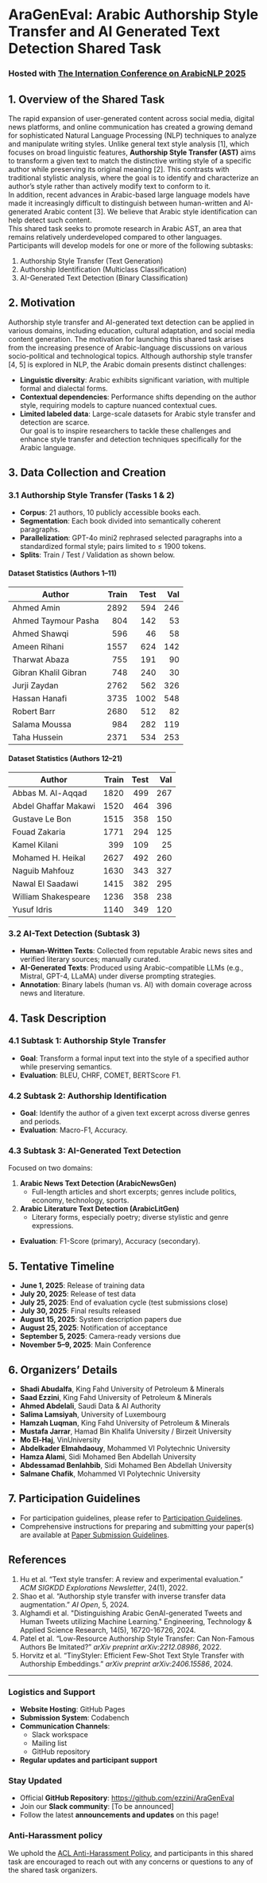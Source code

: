 # **AraGenEval**: Arabic Authorship Style Transfer and AI Generated Text Detection Shared Task 

### Hosted with [The Internation Conference on ArabicNLP 2025](https://arabicnlp2025.sigarab.org/)

## 1. Overview of the Shared Task
The rapid expansion of user-generated content across social media, digital news platforms, and online communication has created a growing demand for sophisticated Natural Language Processing (NLP) techniques to analyze and manipulate writing styles. Unlike general text style analysis [1], which focuses on broad linguistic features, **Authorship Style Transfer (AST)** aims to transform a given text to match the distinctive writing style of a specific author while preserving its original meaning [2]. This contrasts with traditional stylistic analysis, where the goal is to identify and characterize an author’s style rather than actively modify text to conform to it.  
In addition, recent advances in Arabic-based large language models have made it increasingly difficult to distinguish between human-written and AI-generated Arabic content [3]. We believe that Arabic style identification can help detect such content.  
This shared task seeks to promote research in Arabic AST, an area that remains relatively underdeveloped compared to other languages. Participants will develop models for one or more of the following subtasks:

1. Authorship Style Transfer (Text Generation) <br>
2. Authorship Identification (Multiclass Classification) <br>
3. AI-Generated Text Detection (Binary Classification) 

## 2. Motivation
Authorship style transfer and AI-generated text detection can be applied in various domains, including education, cultural adaptation, and social media content generation. The motivation for launching this shared task arises from the increasing presence of Arabic-language discussions on various socio-political and technological topics. Although authorship style transfer [4, 5] is explored in NLP, the Arabic domain presents distinct challenges:
- **Linguistic diversity**: Arabic exhibits significant variation, with multiple formal and dialectal forms.  
- **Contextual dependencies**: Performance shifts depending on the author style, requiring models to capture nuanced contextual cues.  
- **Limited labeled data**: Large-scale datasets for Arabic style transfer and detection are scarce.  
Our goal is to inspire researchers to tackle these challenges and enhance style transfer and detection techniques specifically for the Arabic language.

## 3. Data Collection and Creation

### 3.1 Authorship Style Transfer (Tasks 1 & 2)
- **Corpus**: 21 authors, 10 publicly accessible books each.  
- **Segmentation**: Each book divided into semantically coherent paragraphs.  
- **Parallelization**: GPT-4o mini2 rephrased selected paragraphs into a standardized formal style; pairs limited to ≤ 1900 tokens.  
- **Splits**: Train / Test / Validation as shown below.

#### Dataset Statistics (Authors 1–11)

| Author                  | Train | Test | Val |
|-------------------------|------:|-----:|----:|
| Ahmed Amin              | 2892  | 594  | 246 |
| Ahmed Taymour Pasha     |  804  | 142  |  53 |
| Ahmed Shawqi            |  596  |  46  |  58 |
| Ameen Rihani            | 1557  | 624  | 142 |
| Tharwat Abaza           |  755  | 191  |  90 |
| Gibran Khalil Gibran    |  748  | 240  |  30 |
| Jurji Zaydan            | 2762  | 562  | 326 |
| Hassan Hanafi           | 3735  |1002  | 548 |
| Robert Barr             | 2680  | 512  |  82 |
| Salama Moussa           |  984  | 282  | 119 |
| Taha Hussein            | 2371  | 534  | 253 |

#### Dataset Statistics (Authors 12–21)

| Author                    | Train | Test | Val |
|---------------------------|------:|-----:|----:|
| Abbas M. Al-Aqqad         | 1820  | 499  | 267 |
| Abdel Ghaffar Makawi      | 1520  | 464  | 396 |
| Gustave Le Bon            | 1515  | 358  | 150 |
| Fouad Zakaria             | 1771  | 294  | 125 |
| Kamel Kilani              |  399  | 109  |  25 |
| Mohamed H. Heikal         | 2627  | 492  | 260 |
| Naguib Mahfouz            | 1630  | 343  | 327 |
| Nawal El Saadawi          | 1415  | 382  | 295 |
| William Shakespeare       | 1236  | 358  | 238 |
| Yusuf Idris               | 1140  | 349  | 120 |

### 3.2 AI-Text Detection (Subtask 3)
- **Human-Written Texts**: Collected from reputable Arabic news sites and verified literary sources; manually curated.  
- **AI-Generated Texts**: Produced using Arabic-compatible LLMs (e.g., Mistral, GPT-4, LLaMA) under diverse prompting strategies.  
- **Annotation**: Binary labels (human vs. AI) with domain coverage across news and literature.

## 4. Task Description

### 4.1 Subtask 1: Authorship Style Transfer
- **Goal**: Transform a formal input text into the style of a specified author while preserving semantics.  
- **Evaluation**: BLEU, CHRF, COMET, BERTScore F1.

### 4.2 Subtask 2: Authorship Identification
- **Goal**: Identify the author of a given text excerpt across diverse genres and periods.  
- **Evaluation**: Macro-F1, Accuracy.

### 4.3 Subtask 3: AI-Generated Text Detection
Focused on two domains:
1. **Arabic News Text Detection (ArabicNewsGen)**
   - Full-length articles and short excerpts; genres include politics, economy, technology, sports.  
2. **Arabic Literature Text Detection (ArabicLitGen)**
   - Literary forms, especially poetry; diverse stylistic and genre expressions.  
- **Evaluation**: F1-Score (primary), Accuracy (secondary).

## 5. Tentative Timeline
- **June 1, 2025**: Release of training data  
- **July 20, 2025**: Release of test data  
- **July 25, 2025**: End of evaluation cycle (test submissions close)  
- **July 30, 2025**: Final results released  
- **August 15, 2025**: System description papers due  
- **August 25, 2025**: Notification of acceptance  
- **September 5, 2025**: Camera-ready versions due  
- **November 5–9, 2025**: Main Conference

## 6. Organizers’ Details
- **Shadi Abudalfa**, King Fahd University of Petroleum & Minerals  
- **Saad Ezzini**, King Fahd University of Petroleum & Minerals  
- **Ahmed Abdelali**, Saudi Data & AI Authority  
- **Salima Lamsiyah**, University of Luxembourg  
- **Hamzah Luqman**, King Fahd University of Petroleum & Minerals  
- **Mustafa Jarrar**, Hamad Bin Khalifa University / Birzeit University  
- **Mo El-Haj**, VinUniversity  
- **Abdelkader Elmahdaouy**, Mohammed VI Polytechnic University  
- **Hamza Alami**, Sidi Mohamed Ben Abdellah University  
- **Abdessamad Benlahbib**, Sidi Mohamed Ben Abdellah University  
- **Salmane Chafik**, Mohammed VI Polytechnic University  

## 7. Participation Guidelines
- For participation guidelines, please refer to <a href="guidelines.md" target="_blank">Participation Guidelines</a>.
- Comprehensive instructions for preparing and submitting your paper(s) are available at <a href="PAPER.md" target="_blank">Paper Submission Guidelines</a>.

## References
1. Hu et al. “Text style transfer: A review and experimental evaluation.” _ACM SIGKDD Explorations Newsletter_, 24(1), 2022.  
2. Shao et al. “Authorship style transfer with inverse transfer data augmentation.” _AI Open_, 5, 2024.
3. Alghamdi et al. "Distinguishing Arabic GenAI-generated Tweets and Human Tweets utilizing Machine Learning." Engineering, Technology & Applied Science Research, 14(5), 16720-16726, 2024.  
4. Patel et al. “Low-Resource Authorship Style Transfer: Can Non-Famous Authors Be Imitated?” _arXiv preprint arXiv:2212.08986_, 2022.  
5. Horvitz et al. “TinyStyler: Efficient Few-Shot Text Style Transfer with Authorship Embeddings.” _arXiv preprint arXiv:2406.15586_, 2024.  

---


### Logistics and Support
- **Website Hosting**: GitHub Pages
- **Submission System**: Codabench
- **Communication Channels**:
  - Slack workspace
  - Mailing list
  - GitHub repository
- **Regular updates and participant support**


### Stay Updated
- Official **GitHub Repository**: https://github.com/ezzini/AraGenEval
- Join our **Slack community**: [To be announced]
- Follow the latest **announcements and updates** on this page!

### Anti-Harassment policy
We uphold the [ACL Anti-Harassment Policy](https://www.aclweb.org/adminwiki/index.php?title=Anti-Harassment_Policy), and participants in this shared task are encouraged to reach out with any concerns or questions to any of the shared task organizers.

